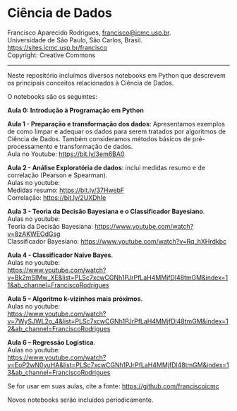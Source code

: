 # Ciência de Dados
Francisco Aparecido Rodrigues, francisco@icmc.usp.br.<br>
Universidade de São Paulo, São Carlos, Brasil.<br>
https://sites.icmc.usp.br/francisco <br>
Copyright: Creative Commons
<hr>

Neste repositório incluímos diversos notebooks em Python que descrevem os principais conceitos relacionados à Ciência de Dados.

O notebooks são os seguintes:

**Aula 0: Introdução à Programação em Python**

**Aula 1 - Preparação e transformação dos dados**: Apresentamos exemplos de como limpar e adequar os dados para serem tratados por algoritmos de Ciência de Dados. Também consideramos métodos básicos de pré-processamento e transformação de dados.<br>
Aula no Youtube: https://bit.ly/3em6BA0

**Aula 2 - Análise Exploratória de dados**: inclui medidas resumo e de correlação (Pearson e Spearman).<br>
Aulas no youtube: <br> 
Medidas resumo: https://bit.ly/37HwebF <br>
Correlação: https://bit.ly/2UXDhIe <br>

**Aula 3 - Teoria da Decisão Bayesiana e o Classificador Bayesiano**.<br>
Aulas no youtube: <br> 
Teoria da Decisão Bayesiana: https://www.youtube.com/watch?v=8zAKWEOdGsg <br>
Classificador Bayesiano: https://www.youtube.com/watch?v=Rq_hXHrdkbc <br>

**Aula 4 - Classificador Naive Bayes**.<br>
Aulas no youtube: <br> 
https://www.youtube.com/watch?v=Bk2mSIMw_XE&list=PLSc7xcwCGNh1PJrPfLaH4MMjfDl48tmGM&index=11&ab_channel=FranciscoRodrigues

**Aula 5 – Algoritmo k-vizinhos mais próximos**.<br>
Aulas no youtube: <br> 
https://www.youtube.com/watch?v=7WySJWL2o_4&list=PLSc7xcwCGNh1PJrPfLaH4MMjfDl48tmGM&index=12&ab_channel=FranciscoRodrigues

**Aula 6 – Regressão Logística**.<br>
Aulas no youtube: <br> 
https://www.youtube.com/watch?v=EoP2wN0yuHA&list=PLSc7xcwCGNh1PJrPfLaH4MMjfDl48tmGM&index=13&ab_channel=FranciscoRodrigues

Se for usar em suas aulas, cite a fonte: https://github.com/franciscoicmc

Novos notebooks serão incluídos periodicamente. 
